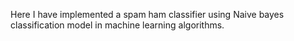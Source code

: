 Here I have implemented a spam ham classifier using Naive bayes classification model in machine learning algorithms.
